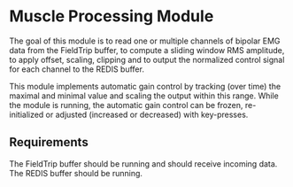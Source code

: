 # Muscle Processing Module

The goal of this module is to read one or multiple channels of bipolar EMG data from the FieldTrip buffer, to compute a sliding window RMS amplitude, to apply offset, scaling, clipping and to output the normalized control signal for each channel to the REDIS buffer.

This module implements automatic gain control by tracking (over time) the maximal and minimal value and scaling the output within this range. While the module is running, the automatic gain control can be frozen, re-initialized or adjusted (increased or decreased) with key-presses.

## Requirements

The FieldTrip buffer should be running and should receive incoming data.
The REDIS buffer should be running.
